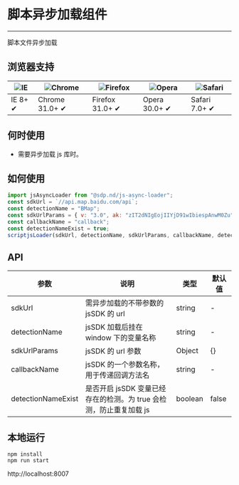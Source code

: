 # 脚本异步加载组件

---

脚本文件异步加载

## 浏览器支持

| ![IE](https://raw.githubusercontent.com/godban/browsers-support-badges/master/src/images/edge.png) | ![Chrome](https://raw.githubusercontent.com/godban/browsers-support-badges/master/src/images/chrome.png) | ![Firefox](https://raw.githubusercontent.com/godban/browsers-support-badges/master/src/images/firefox.png) | ![Opera](https://raw.githubusercontent.com/godban/browsers-support-badges/master/src/images/opera.png) | ![Safari](https://raw.githubusercontent.com/godban/browsers-support-badges/master/src/images/safari.png) |
| -------------------------------------------------------------------------------------------------- | -------------------------------------------------------------------------------------------------------- | ---------------------------------------------------------------------------------------------------------- | ------------------------------------------------------------------------------------------------------ | -------------------------------------------------------------------------------------------------------- |
| IE 8+ ✔                                                                                            | Chrome 31.0+ ✔                                                                                           | Firefox 31.0+ ✔                                                                                            | Opera 30.0+ ✔                                                                                          | Safari 7.0+ ✔                                                                                            |

## 何时使用

* 需要异步加载 js 库时。

## 如何使用

```jsx
import jsAsyncLoader from "@sdp.nd/js-async-loader";
const sdkUrl = `//api.map.baidu.com/api`;
const detectionName = "BMap";
const sdkUrlParams = { v: "3.0", ak: "zIT2dNIgEojIIYjD91wIbiespAnwM0Zu" };
const callbackName = "callback";
const detectionNameExist = true;
scriptjsLoader(sdkUrl, detectionName, sdkUrlParams, callbackName, detectionNameExist);
```

## API

| 参数               | 说明                                                               | 类型    | 默认值 |
| ------------------ | ------------------------------------------------------------------ | ------- | ------ |
| sdkUrl             | 需异步加载的不带参数的 jsSDK 的 url                                | string  | -      |
| detectionName      | jsSDK 加载后挂在 window 下的变量名称                               | string  | -      |
| sdkUrlParams       | jsSDK 的 url 参数                                                  | Object  | {}     |
| callbackName       | jsSDK 的一个参数名称，用于传递回调方法名                           | string  | -      |
| detectionNameExist | 是否开启 jsSDK 变量已经存在的检测。为 true 会检测，防止重复加载 js | boolean | false  |

## 本地运行

```
npm install
npm run start
```

http://localhost:8007
